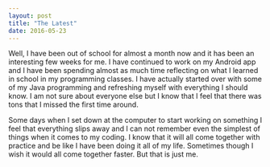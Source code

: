 ```yaml
---
layout: post
title: "The Latest"
date: 2016-05-23
---
```


Well, I have been out of school for almost a month now and it has been an interesting
few weeks for me.  I have continued to work on my Android app and I have been
spending almost as much time reflecting on what I learned in school in my
programming classes.  I have actually started over with some of my Java programming
and refreshing myself with everything I should know.  I am not sure about everyone else
but I know that I feel that there was tons that I missed the first time around.

Some days when I set down at the computer to start working on something I feel that everything slips away and I can not remember even the simplest of things when it comes to my coding.  I know that it will all come together with practice and be like I have been doing it all of my life.  Sometimes though I wish it would all come together faster.  But that is just me.

